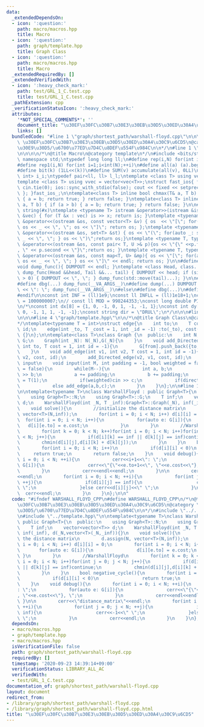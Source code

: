 ```yaml
---
data:
  _extendedDependsOn:
  - icon: ':question:'
    path: macro/macros.hpp
    title: Macro
  - icon: ':question:'
    path: graph/template.hpp
    title: Graph Class
  - icon: ':question:'
    path: macro/macros.hpp
    title: Macro
  _extendedRequiredBy: []
  _extendedVerifiedWith:
  - icon: ':heavy_check_mark:'
    path: test/GRL_1_C.test.cpp
    title: test/GRL_1_C.test.cpp
  _pathExtension: cpp
  _verificationStatusIcon: ':heavy_check_mark:'
  attributes:
    '*NOT_SPECIAL_COMMENTS*': ''
    document_title: "\u30EF\u30FC\u30B7\u30E3\u30EB\u30D5\u30ED\u30A4\u30C9\u6CD5"
    links: []
  bundledCode: "#line 1 \"graph/shortest_path/warshall-floyd.cpp\"\n\n\n/*\n@title\
    \ \u30EF\u30FC\u30B7\u30E3\u30EB\u30D5\u30ED\u30A4\u30C9\u6CD5\n@category \u30B0\
    \u30E9\u30D5/\u6700\u77ED\u7D4C\u8DEF\u554F\u984C\n\n*/\n#line 1 \"macro/macros.hpp\"\
    \n\n\n\n/*\n@title Macro\n@category template\n*/\n#include <bits/stdc++.h>\nusing\
    \ namespace std;\ntypedef long long ll;\n#define rep(i,N) for(int i=0;i<int(N);++i)\n\
    #define rep1(i,N) for(int i=1;i<int(N);++i)\n#define all(a) (a).begin(),(a).end()\n\
    #define bit(k) (1LL<<(k))\n#define SUM(v) accumulate(all(v), 0LL)\n\ntypedef pair<int,\
    \ int> i_i;\ntypedef pair<ll, ll> l_l;\ntemplate <class T> using vec = vector<T>;\n\
    template <class T> using vvec = vector<vec<T>>;\nstruct fast_ios{ fast_ios(){\
    \ cin.tie(0); ios::sync_with_stdio(false); cout << fixed << setprecision(20);\
    \ }; }fast_ios_;\n\ntemplate<class T> inline bool chmax(T& a, T b) { if (a < b)\
    \ { a = b; return true; } return false; }\ntemplate<class T> inline bool chmin(T&\
    \ a, T b) { if (a > b) { a = b; return true; } return false; }\n\n#define TOSTRING(x)\
    \ string(#x)\ntemplate <typename T> istream &operator>>(istream &is, vector<T>\
    \ &vec) { for (T &x : vec) is >> x; return is; }\ntemplate <typename T> ostream\
    \ &operator<<(ostream &os, const vector<T> &v) { os  << \"[\"; for(auto _: v)\
    \ os << _ << \", \"; os << \"]\"; return os; };\ntemplate <typename T> ostream\
    \ &operator<<(ostream &os, set<T> &st) { os << \"(\"; for(auto _: st) { os <<\
    \ _ << \", \"; } os << \")\";return os;}\ntemplate <typename T, typename U> ostream\
    \ &operator<<(ostream &os, const pair< T, U >& p){os << \"{\" <<p.first << \"\
    , \" << p.second << \"}\";return os; }\ntemplate <typename T, typename U> ostream\
    \ &operator<<(ostream &os, const map<T, U> &mp){ os << \"[\"; for(auto _: mp){\
    \ os << _ << \", \"; } os << \"]\" << endl; return os; }\n\n#define DUMPOUT cerr\n\
    void dump_func(){ DUMPOUT << endl; }\ntemplate <class Head, class... Tail> void\
    \ dump_func(Head &&head, Tail &&... tail) { DUMPOUT << head; if (sizeof...(Tail)\
    \ > 0) { DUMPOUT << \", \"; } dump_func(std::move(tail)...); }\n\n#ifdef DEBUG\n\
    #define dbg(...) dump_func(__VA_ARGS__)\n#define dump(...) DUMPOUT << string(#__VA_ARGS__)\
    \ << \": \"; dump_func(__VA_ARGS__)\n#else\n#define dbg(...)\n#define dump(...)\n\
    #endif\n\nconst int INF = (ll)1e9;\nconst ll INFLL = (ll)1e18+1;\nconst ll MOD\
    \ = 1000000007;\n// const ll MOD = 998244353;\nconst long double PI = acos(-1.0);\n\
    \n/*\nconst int dx[8] = {1, 0, -1, 0, 1, -1, -1, 1};\nconst int dy[8] = {0, 1,\
    \ 0, -1, 1, 1, -1, -1};\nconst string dir = \"DRUL\";\n*/\n\n\n#line 1 \"graph/template.hpp\"\
    \n\n\n#line 4 \"graph/template.hpp\"\n\n/*\n@title Graph Class\n@category template\n\
    */\ntemplate<typename T = int>\nstruct edge{\n    int to;\n    T cost;\n    int\
    \ id;\n    edge(int _to, T _cost = 1, int _id = -1) :to(_to), cost(_cost), id(_id)\
    \ {}\n};\n\ntemplate<class T>\nclass Graph {\n  public:\n    int N;\n    vvec<edge<T>>\
    \ G;\n    Graph(int _N): N(_N),G(_N){\n    }\n    void add_Directed_edge(int from,\
    \ int to, T cost = 1, int id = -1){\n        G[from].push_back({to, cost, id});\n\
    \    }\n    void add_edge(int v1, int v2, T cost = 1, int id = -1){\n        add_Directed_edge(v1,\
    \ v2, cost, id);\n        add_Directed_edge(v2, v1, cost, id);\n    }\n    //standard\
    \ input\n    void input(int M, int padding = -1, bool weighted = false, bool directed\
    \ = false){\n        while(M--){\n            int a, b;\n            cin >> a\
    \ >> b;\n            a += padding;\n            b += padding;\n            T c\
    \ = T(1);\n            if(weighted)cin >> c;\n            if(directed)add_Directed_edge(a,b,c);\n\
    \            else add_edge(a,b,c);\n        }\n    }\n};\n\n#line 10 \"graph/shortest_path/warshall-floyd.cpp\"\
    \n\ntemplate<typename T>\nclass WarshallFloyd : public Graph<T>{\n  public:\n\
    \    using Graph<T>::N;\n    using Graph<T>::G;\n    T inf;\n    vector<vector<T>>\
    \ d;\n    WarshallFloyd(int _N, T _inf):Graph<T>::Graph(_N), inf(_inf), d(_N,vector<T>(_N,_inf)){}\n\
    \    void solve(){\n        //initialize the distance matrix\n        d.assign(N,\
    \ vector<T>(N,inf));\n        for(int i = 0; i < N; i++) d[i][i] = 0;\n      \
    \  for(int i = 0; i < N; i++){\n            for(auto e: G[i]){\n             \
    \   d[i][e.to] = e.cost;\n            }\n        }\n        //WarshallFloyd\n\
    \        for(int k = 0; k < N; k++)for(int i = 0; i < N; i++)for(int j = 0; j\
    \ < N; j++){\n            if(d[i][k] == inf || d[k][j] == inf)continue;\n    \
    \        chmin(d[i][j],d[i][k] + d[k][j]);\n        }\n    }\n    bool negative_cycle(){\n\
    \        for(int i = 0; i < N; i++)\n            if(d[i][i] < 0)\n           \
    \     return true;\n        return false;\n    }\n    void debug(){\n        for(int\
    \ i = 0; i < N; ++i){\n            cerr<<i+1<<\": \";\n            for(auto e:\
    \ G[i]){\n                cerr<<\"{\"<<e.to+1<<\", \"<<e.cost<<\"}, \";\n    \
    \        }\n            cerr<<endl<<endl;\n        }\n\n        cerr<<\"distance_matrix\"\
    <<endl;\n        for(int i = 0; i < N; ++i){\n            for(int j = 0; j < N;\
    \ ++j){\n                if(d[i][j] == inf){\n                    cerr<<-1<<\"\
    \ \";\n                }else cerr<<d[i][j]<<\" \";\n            }\n          \
    \  cerr<<endl;\n        }\n    }\n};\n\n"
  code: "#ifndef WARSHALL_FLOYD_CPP\n#define WARSHALL_FLOYD_CPP\n/*\n@title \u30EF\
    \u30FC\u30B7\u30E3\u30EB\u30D5\u30ED\u30A4\u30C9\u6CD5\n@category \u30B0\u30E9\
    \u30D5/\u6700\u77ED\u7D4C\u8DEF\u554F\u984C\n\n*/\n#include \"../../macro/macros.hpp\"\
    \n#include \"../template.hpp\"\n\ntemplate<typename T>\nclass WarshallFloyd :\
    \ public Graph<T>{\n  public:\n    using Graph<T>::N;\n    using Graph<T>::G;\n\
    \    T inf;\n    vector<vector<T>> d;\n    WarshallFloyd(int _N, T _inf):Graph<T>::Graph(_N),\
    \ inf(_inf), d(_N,vector<T>(_N,_inf)){}\n    void solve(){\n        //initialize\
    \ the distance matrix\n        d.assign(N, vector<T>(N,inf));\n        for(int\
    \ i = 0; i < N; i++) d[i][i] = 0;\n        for(int i = 0; i < N; i++){\n     \
    \       for(auto e: G[i]){\n                d[i][e.to] = e.cost;\n           \
    \ }\n        }\n        //WarshallFloyd\n        for(int k = 0; k < N; k++)for(int\
    \ i = 0; i < N; i++)for(int j = 0; j < N; j++){\n            if(d[i][k] == inf\
    \ || d[k][j] == inf)continue;\n            chmin(d[i][j],d[i][k] + d[k][j]);\n\
    \        }\n    }\n    bool negative_cycle(){\n        for(int i = 0; i < N; i++)\n\
    \            if(d[i][i] < 0)\n                return true;\n        return false;\n\
    \    }\n    void debug(){\n        for(int i = 0; i < N; ++i){\n            cerr<<i+1<<\"\
    : \";\n            for(auto e: G[i]){\n                cerr<<\"{\"<<e.to+1<<\"\
    , \"<<e.cost<<\"}, \";\n            }\n            cerr<<endl<<endl;\n       \
    \ }\n\n        cerr<<\"distance_matrix\"<<endl;\n        for(int i = 0; i < N;\
    \ ++i){\n            for(int j = 0; j < N; ++j){\n                if(d[i][j] ==\
    \ inf){\n                    cerr<<-1<<\" \";\n                }else cerr<<d[i][j]<<\"\
    \ \";\n            }\n            cerr<<endl;\n        }\n    }\n};\n#endif"
  dependsOn:
  - macro/macros.hpp
  - graph/template.hpp
  - macro/macros.hpp
  isVerificationFile: false
  path: graph/shortest_path/warshall-floyd.cpp
  requiredBy: []
  timestamp: '2020-09-23 14:39:14+09:00'
  verificationStatus: LIBRARY_ALL_AC
  verifiedWith:
  - test/GRL_1_C.test.cpp
documentation_of: graph/shortest_path/warshall-floyd.cpp
layout: document
redirect_from:
- /library/graph/shortest_path/warshall-floyd.cpp
- /library/graph/shortest_path/warshall-floyd.cpp.html
title: "\u30EF\u30FC\u30B7\u30E3\u30EB\u30D5\u30ED\u30A4\u30C9\u6CD5"
---
```

